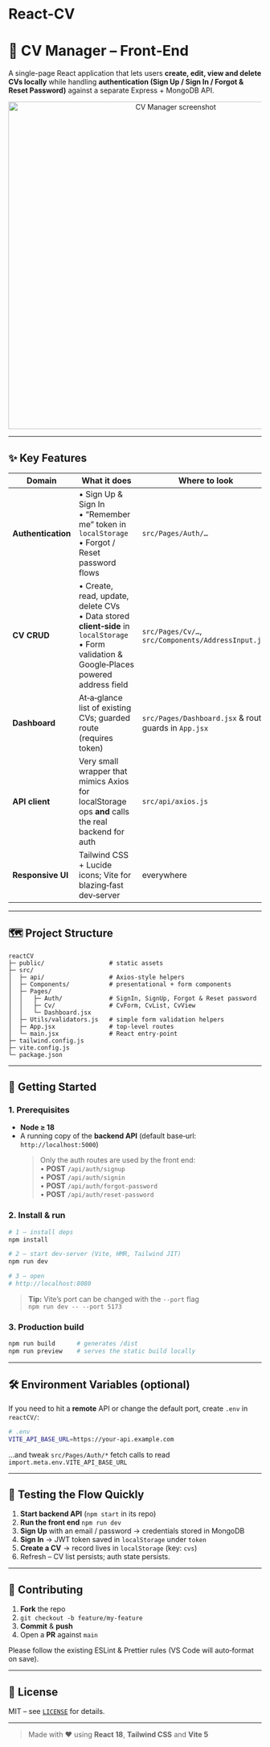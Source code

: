 # React-CV
# 📄 CV Manager – Front‑End

A single-page React application that lets users **create, edit, view and delete CVs locally** while handling **authentication (Sign Up / Sign In / Forgot & Reset Password)** against a separate Express + MongoDB API.

<p align="center">
  <img src="public/cover.png" width="650" alt="CV Manager screenshot">
</p>

---

## ✨ Key Features

| Domain | What it does | Where to look |
| ------ | ------------ | ------------- |
| **Authentication** | • Sign Up & Sign In <br>• “Remember me” token in `localStorage` <br>• Forgot / Reset password flows | `src/Pages/Auth/…` |
| **CV CRUD** | • Create, read, update, delete CVs <br>• Data stored **client‑side** in `localStorage` <br>• Form validation & Google‑Places powered address field | `src/Pages/Cv/…`, `src/Components/AddressInput.jsx` |
| **Dashboard** | At‑a‑glance list of existing CVs; guarded route (requires token) | `src/Pages/Dashboard.jsx` & route guards in `App.jsx` |
| **API client** | Very small wrapper that mimics Axios for localStorage ops **and** calls the real backend for auth | `src/api/axios.js` |
| **Responsive UI** | Tailwind CSS + Lucide icons; Vite for blazing‑fast dev‑server | everywhere |

---

## 🗺️ Project Structure
```text
reactCV
├─ public/                  # static assets
├─ src/
│  ├─ api/                  # Axios‑style helpers
│  ├─ Components/           # presentational + form components
│  ├─ Pages/
│  │   ├─ Auth/             # SignIn, SignUp, Forgot & Reset password
│  │   ├─ Cv/               # CvForm, CvList, CvView
│  │   └─ Dashboard.jsx
│  ├─ Utils/validators.js   # simple form validation helpers
│  ├─ App.jsx               # top‑level routes
│  └─ main.jsx              # React entry‑point
├─ tailwind.config.js
├─ vite.config.js
└─ package.json
```

---

## 🚀 Getting Started

### 1. Prerequisites
* **Node ≥ 18**
* A running copy of the **backend API** (default base‑url: `http://localhost:5000`)  
  > Only the auth routes are used by the front end:  
  > • **POST** `/api/auth/signup`  
  > • **POST** `/api/auth/signin`  
  > • **POST** `/api/auth/forgot-password`  
  > • **POST** `/api/auth/reset-password`

### 2. Install & run
```bash
# 1 – install deps
npm install

# 2 – start dev‑server (Vite, HMR, Tailwind JIT)
npm run dev

# 3 – open
# http://localhost:8080
```
> **Tip:** Vite’s port can be changed with the `--port` flag  
> `npm run dev -- --port 5173`

### 3. Production build
```bash
npm run build      # generates /dist
npm run preview    # serves the static build locally
```

---

## 🛠️ Environment Variables (optional)

If you need to hit a **remote** API or change the default port, create `.env` in `reactCV/`:
```bash
# .env
VITE_API_BASE_URL=https://your-api.example.com
```
…and tweak `src/Pages/Auth/*` fetch calls to read  
`import.meta.env.VITE_API_BASE_URL`

---

## 🧪 Testing the Flow Quickly
1. **Start backend API** (`npm start` in its repo)  
2. **Run the front end** `npm run dev`  
3. **Sign Up** with an email / password → credentials stored in MongoDB  
4. **Sign In** → JWT token saved in `localStorage` under `token`  
5. **Create a CV** → record lives in `localStorage` (key: `cvs`)  
6. Refresh – CV list persists; auth state persists.

---

## 🤝 Contributing
1. **Fork** the repo  
2. `git checkout -b feature/my-feature`  
3. **Commit** & **push**  
4. Open a **PR** against `main`

Please follow the existing ESLint & Prettier rules (VS Code will auto‑format on save).

---

## 📄 License
MIT – see [`LICENSE`](LICENSE) for details.

---

> Made with ❤️ using **React 18**, **Tailwind CSS** and **Vite 5**
